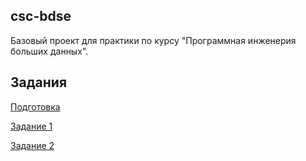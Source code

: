 ## csc-bdse
Базовый проект для практики по курсу "Программная инженерия больших данных".

## Задания
[Подготовка](INSTALL.md)

[Задание 1](TASK1.md)

[Задание 2](TASK2.md)

